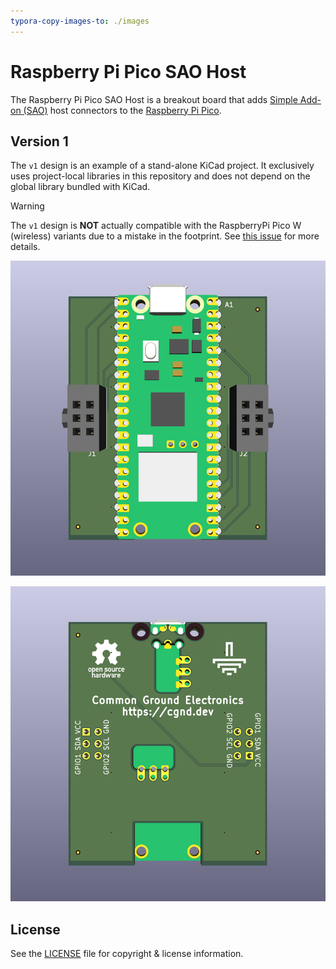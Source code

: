 ```yaml
---
typora-copy-images-to: ./images
---
```


# Raspberry Pi Pico SAO Host

The Raspberry Pi Pico SAO Host is a breakout board that adds [Simple Add-on (SAO)](https://hackaday.io/project/175182-simple-add-ons-sao) host connectors to the [Raspberry Pi Pico](https://www.raspberrypi.com/products/raspberry-pi-pico/).

## Version 1

The `v1` design is an example of a stand-alone KiCad project. It exclusively uses project-local libraries in this repository and does not depend on the global library bundled with KiCad.

> [!WARNING]
> The `v1` design is **NOT** actually compatible with the RaspberryPi Pico W (wireless) variants due to a mistake in the footprint. See [this issue](https://github.com/cgnd/rpi-pico-sao-host/issues/3) for more details.

![RPi_Pico_SAO_Host_v1_PCA_Rev_A_top_ortho_800x800](images/RPi_Pico_SAO_Host_v1_PCA_Rev_A_top_ortho_800x800.png)

![RPi_Pico_SAO_Host_v1_PCA_Rev_A_bottom_ortho_800x800](images/RPi_Pico_SAO_Host_v1_PCA_Rev_A_bottom_ortho_800x800.png)

## License

See the [LICENSE](LICENSE.md) file for copyright & license information.
